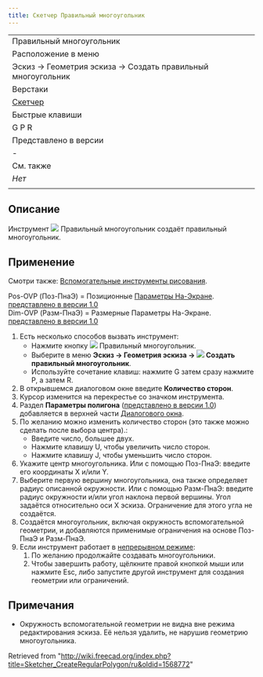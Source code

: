 ```yaml
---
title: Скетчер Правильный многоугольник
---
```

|  |
| --- |
| Правильный многоугольник |
| Расположение в меню |
| Эскиз → Геометрия эскиза → Создать правильный многоугольник |
| Верстаки |
| [Скетчер](/Sketcher_Workbench/ru "Sketcher Workbench/ru") |
| Быстрые клавиши |
| G P R |
| Представлено в версии |
| - |
| См. также |
| *Нет* |
|  |

## Описание

Инструмент ![](/images/Sketcher_CreateRegularPolygon.svg) Правильный многоугольник создаёт правильный многоугольник.

## Применение

Смотри также: [Вспомогательные инструменты рисования](/Sketcher_Workbench/ru#Drawing_aids "Sketcher Workbench/ru").

Pos-OVP (Поз-ПнаЭ) = Позиционные [Параметры На-Экране](/Sketcher_Preferences/ru#General "Sketcher Preferences/ru"). [представлено в версии 1.0](/Release_notes_1.0/ru "Release notes 1.0/ru")  
Dim-OVP (Разм-ПнаЭ) = Размерные Параметры На-Экране. [представлено в версии 1.0](/Release_notes_1.0/ru "Release notes 1.0/ru")

1. Есть несколько способов вызвать инструмент:
   * Нажмите кнопку ![](/images/Sketcher_CreateRegularPolygon.svg) Правильный многоугольник.
   * Выберите в меню **Эскиз → Геометрия эскиза → ![](/images/Sketcher_CreateRegularPolygon.svg) Создать правильный многоугольник**.
   * Используйте сочетание клавиш: нажмите G затем сразу нажмите P, а затем R.
2. В открывшемся диалоговом окне введите **Количество сторон**.
3. Курсор изменится на перекрестье со значком инструмента.
4. Раздел **Параметры полигона** ([представлено в версии 1.0](/Release_notes_1.0/ru "Release notes 1.0/ru")) добавляется в верхней части [Диалогового окна](/Sketcher_Dialog/ru "Sketcher Dialog/ru").
5. По желанию можно изменить количество сторон (это также можно сделать после выбора центра).:
   * Введите число, большее двух.
   * Нажмите клавишу U, чтобы увеличить число сторон.
   * Нажмите клавишу J, чтобы уменьшить число сторон.
6. Укажите центр многоугольника. Или с помощью Поз-ПнаЭ: введите его координаты X и/или Y.
7. Выберите первую вершину многоугольника, она также определяет радиус описанной окружности. Или с помощью Разм-ПнаЭ: введите радиус окружности и/или угол наклона первой вершины. Угол задаётся относительно оси X эскиза. Ограничение для этого угла не создаётся.
8. Создаётся многоугольник, включая окружность вспомогательной геометрии, и добавляются применимые ограничения на основе Поз-ПнаЭ и Разм-ПнаЭ.
9. Если инструмент работает в [непрерывном режиме](/Sketcher_Workbench/ru#Continue_modes "Sketcher Workbench/ru"):
   1. По желанию продолжайте создавать многоугольники.
   2. Чтобы завершить работу, щёлкните правой кнопкой мыши или нажмите Esc, либо запустите другой инструмент для создания геометрии или ограничений.

## Примечания

* Окружность вспомогательной геометрии не видна вне режима редактирования эскиза. Её нельзя удалить, не нарушив геометрию многоугольника.

Retrieved from "<http://wiki.freecad.org/index.php?title=Sketcher_CreateRegularPolygon/ru&oldid=1568772>"